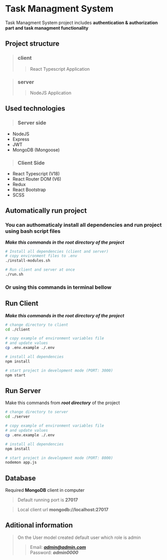 # Task Managment System

Task Managment System project includes **authentication & authorization part and task managment functionality**

## Project structure

> ### client
>> React Typescript Application

> ### server
>> NodeJS Application

## Used technologies

> ### **Server side**

- NodeJS
- Express
- JWT
- MongoDB (Mongoose)

> ### **Client Side**

- React Typescript (V18)
- React Router DOM (V6)
- Redux
- React Bootstrap
- SCSS

## Automatically run project

### You can authomaticaly install all dependencies and run project using bash script files

***Make this commands in the root directory of the project***

```bash
# Install all dependencies (client and server)
# copy environment files to .env
./install-modules.sh

# Run client and server at once
./run.sh
```

### Or using this commands in terminal bellow

## Run Client

***Make this commands in the root directory of the project***

```bash
# change directory to client
cd ./client

# copy example of environment variables file
# and update values
cp .env.example ./.env

# install all dependencies
npm install

# start project in development mode (PORT: 3000)
npm start
```

## Run Server

Make this commands from ***root directory*** of the project

```bash
# change directory to server
cd ./server

# copy example of environment variables file
# and update values
cp .env.example ./.env

# install all dependencies
npm install

# start project in development mode (PORT: 8000)
nodemon app.js
```

## Database

Required **MongoDB** client in computer

> Default running port is **27017**

> Local client url **mongodb://localhost:27017**

## Aditional information

>On the User model created default user which role is admin
>> Email: ***admin@admin.com***<br>
>> Password: ***admin0000***
